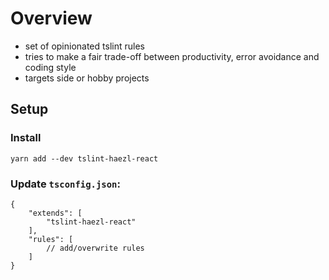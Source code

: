 # Overview 

* set of opinionated tslint rules
* tries to make a fair trade-off between productivity, error avoidance and coding style
* targets side or hobby projects

## Setup

### Install

`yarn add --dev tslint-haezl-react`

### Update `tsconfig.json`:

```
{
    "extends": [
        "tslint-haezl-react"
    ],
    "rules": [
        // add/overwrite rules
    ]
}
```